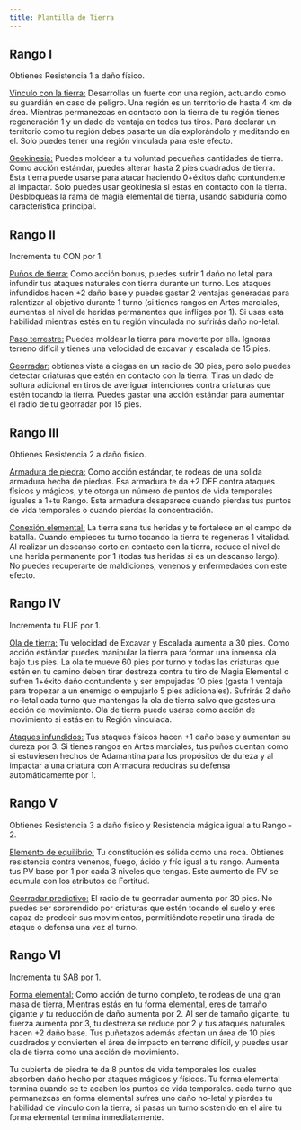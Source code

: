 ```yaml
---
title: Plantilla de Tierra
---
```


## Rango I

Obtienes Resistencia 1 a daño físico. 

<u>Vinculo con la tierra:</u> Desarrollas un fuerte con una región, actuando como su guardián en caso de peligro. Una región es un territorio de hasta 4 km de área. Mientras permanezcas en contacto con la tierra de tu región tienes regeneración 1 y un dado de ventaja en todos tus tiros. Para declarar un territorio como tu región debes pasarte un día explorándolo y meditando en el. Solo puedes tener una región vinculada para este efecto.

<u>Geokinesia:</u> Puedes moldear a tu voluntad pequeñas cantidades de tierra. Como acción estándar, puedes alterar hasta 2 pies cuadrados de tierra. Esta tierra puede usarse para atacar haciendo 0+éxitos daño contundente al impactar. Solo puedes usar geokinesia si estas en contacto con la tierra. Desbloqueas la rama de magia elemental de tierra, usando sabiduría como característica principal.

## Rango II

Incrementa tu CON por 1.

<u>Puños de tierra:</u> Como acción bonus, puedes sufrir 1 daño no letal para infundir tus ataques naturales con tierra durante un turno. Los ataques infundidos hacen +2 daño base y puedes gastar 2 ventajas generadas para ralentizar al objetivo durante 1 turno (si tienes rangos en Artes marciales, aumentas el nivel de heridas permanentes que infliges por 1). Si usas esta habilidad mientras estés en tu región vinculada no sufrirás daño no-letal.

<u>Paso terrestre:</u> Puedes moldear la tierra para moverte por ella. Ignoras terreno difícil y tienes una velocidad de excavar y escalada de 15 pies.

<u>Georradar:</u> obtienes vista a ciegas en un radio de 30 pies, pero solo puedes detectar criaturas que estén en contacto con la tierra. Tiras un dado de soltura adicional en tiros de averiguar intenciones contra criaturas que estén tocando la tierra. Puedes gastar una acción estándar para aumentar el radio de tu georradar por 15 pies.

## Rango III 

Obtienes Resistencia 2 a daño físico. 

<u>Armadura de piedra:</u> Como acción estándar, te rodeas de una solida armadura hecha de piedras. Esa armadura te da +2 DEF contra ataques físicos y mágicos, y te otorga un número de puntos de vida temporales iguales a 1+tu Rango. Esta armadura desaparece cuando pierdas tus puntos de vida temporales o cuando pierdas la concentración.

<u>Conexión elemental:</u> La tierra sana tus heridas y te fortalece en el campo de batalla. Cuando empieces tu turno tocando la tierra te regeneras 1 vitalidad. Al realizar un descanso corto en contacto con la tierra, reduce el nivel de una herida permanente por 1 (todas tus heridas si es un descanso largo). No puedes recuperarte de maldiciones, venenos y enfermedades con este efecto.

## Rango IV 

Incrementa tu FUE por 1.

<u>Ola de tierra:</u> Tu velocidad de Excavar y Escalada aumenta a 30 pies. Como acción estándar puedes manipular la tierra para formar una inmensa ola bajo tus pies. La ola te mueve 60 pies por turno y todas las criaturas que estén en tu camino deben tirar destreza contra tu tiro de Magia Elemental o sufren 1+éxito daño contundente y ser empujadas 10 pies (gasta 1 ventaja para tropezar a un enemigo o empujarlo 5 pies adicionales). Sufrirás 2 daño no-letal cada turno que mantengas la ola de tierra salvo que gastes una acción de movimiento. Ola de tierra puede usarse como acción de movimiento si estás en tu Región vinculada.

<u>Ataques infundidos:</u> Tus ataques físicos hacen +1 daño base y aumentan su dureza por 3. Si tienes rangos en Artes marciales, tus puños cuentan como si estuviesen hechos de Adamantina para los propósitos de dureza y al impactar a una criatura con Armadura reducirás su defensa automáticamente por 1. 

## Rango V

Obtienes Resistencia 3 a daño físico y Resistencia mágica igual a tu Rango - 2.

<u>Elemento de equilibrio:</u> Tu constitución es sólida como una roca. Obtienes resistencia contra venenos, fuego, ácido y frío igual a tu rango. Aumenta tus PV base por 1 por cada 3 niveles que tengas. Este aumento de PV se acumula con los atributos de Fortitud.

<u>Georradar predictivo:</u> El radio de tu georradar aumenta por 30 pies. No puedes ser sorprendido por criaturas que estén tocando el suelo y eres capaz de predecir sus movimientos, permitiéndote repetir una tirada de ataque o defensa una vez al turno.

## Rango VI

 Incrementa tu SAB por 1.

<u>Forma elemental:</u> Como acción de turno completo, te rodeas de una gran masa de tierra, Mientras estás en tu forma elemental, eres de tamaño gigante y tu reducción de daño aumenta por 2. Al ser de tamaño gigante, tu fuerza aumenta por 3, tu destreza se reduce por 2 y tus ataques naturales hacen +2 daño base. Tus puñetazos además afectan un área de 10 pies cuadrados y convierten el área de impacto en terreno difícil, y puedes usar ola de tierra como una acción de movimiento.

Tu cubierta de piedra te da 8 puntos de vida temporales los cuales absorben daño hecho por ataques mágicos y físicos. Tu forma elemental termina cuando se te acaben los puntos de vida temporales. cada turno que permanezcas en forma elemental sufres uno daño no-letal y  pierdes tu habilidad de vinculo con la tierra, si pasas un turno sostenido en el aire tu forma elemental termina inmediatamente.